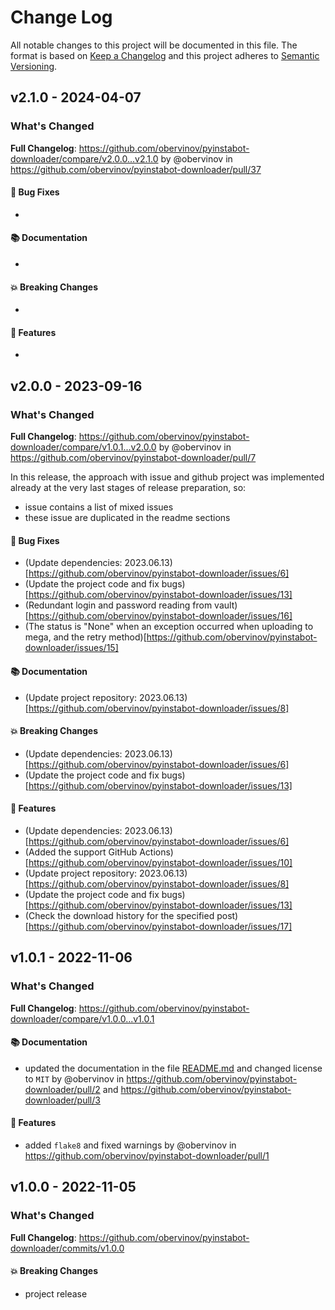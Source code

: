 # Change Log
All notable changes to this project will be documented in this file.
The format is based on [Keep a Changelog](http://keepachangelog.com/) and this project adheres to [Semantic Versioning](http://semver.org/).



## v2.1.0 - 2024-04-07
### What's Changed
**Full Changelog**: https://github.com/obervinov/pyinstabot-downloader/compare/v2.0.0...v2.1.0 by @obervinov in https://github.com/obervinov/pyinstabot-downloader/pull/37
#### 🐛 Bug Fixes
*  
#### 📚 Documentation
* 
#### 💥 Breaking Changes
* 
#### 🚀 Features
* 



## v2.0.0 - 2023-09-16
### What's Changed
**Full Changelog**: https://github.com/obervinov/pyinstabot-downloader/compare/v1.0.1...v2.0.0 by @obervinov in https://github.com/obervinov/pyinstabot-downloader/pull/7

In this release, the approach with issue and github project was implemented already at the very last stages of release preparation, so:
- issue contains a list of mixed issues
- these issue are duplicated in the readme sections
#### 🐛 Bug Fixes
* (Update dependencies: 2023.06.13)[https://github.com/obervinov/pyinstabot-downloader/issues/6]
* (Update the project code and fix bugs)[https://github.com/obervinov/pyinstabot-downloader/issues/13]
* (Redundant login and password reading from vault)[https://github.com/obervinov/pyinstabot-downloader/issues/16]
* (The status is "None" when an exception occurred when uploading to mega, and the retry method)[https://github.com/obervinov/pyinstabot-downloader/issues/15]
#### 📚 Documentation
* (Update project repository: 2023.06.13)[https://github.com/obervinov/pyinstabot-downloader/issues/8]
#### 💥 Breaking Changes
* (Update dependencies: 2023.06.13)[https://github.com/obervinov/pyinstabot-downloader/issues/6]
* (Update the project code and fix bugs)[https://github.com/obervinov/pyinstabot-downloader/issues/13]
#### 🚀 Features
* (Update dependencies: 2023.06.13)[https://github.com/obervinov/pyinstabot-downloader/issues/6]
* (Added the support GitHub Actions)[https://github.com/obervinov/pyinstabot-downloader/issues/10]
* (Update project repository: 2023.06.13)[https://github.com/obervinov/pyinstabot-downloader/issues/8]
* (Update the project code and fix bugs)[https://github.com/obervinov/pyinstabot-downloader/issues/13]
* (Check the download history for the specified post)[https://github.com/obervinov/pyinstabot-downloader/issues/17]


## v1.0.1 - 2022-11-06
### What's Changed
**Full Changelog**: https://github.com/obervinov/pyinstabot-downloader/compare/v1.0.0...v1.0.1
#### 📚 Documentation
* updated the documentation in the file [README.md](https://github.com/obervinov/pyinstabot-downloader/blob/main/README.md) and changed license to `MIT` by @obervinov in https://github.com/obervinov/pyinstabot-downloader/pull/2 and https://github.com/obervinov/pyinstabot-downloader/pull/3
#### 🚀 Features
* added `flake8` and fixed warnings by @obervinov in https://github.com/obervinov/pyinstabot-downloader/pull/1



## v1.0.0 - 2022-11-05
### What's Changed
**Full Changelog**: https://github.com/obervinov/pyinstabot-downloader/commits/v1.0.0
#### 💥 Breaking Changes
* project release
